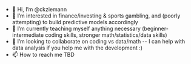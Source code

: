 - 👋 Hi, I’m @ckziemann
- 👀 I’m interested in finance/investing & sports gambling, and (poorly attempting) to build predictive models accordingly
- 🌱 I’m currently teaching myself anything necessary (beginner-intermediate coding skills, stronger math/statistics/data skills) 
- 💞️ I’m looking to collaborate on coding vs data/math -- I can help with data analysis if you help me with the development :) 
- 📫 How to reach me TBD

<!---
ckziemann/ckziemann is a ✨ special ✨ repository because its `README.md` (this file) appears on your GitHub profile.
You can click the Preview link to take a look at your changes.
--->
